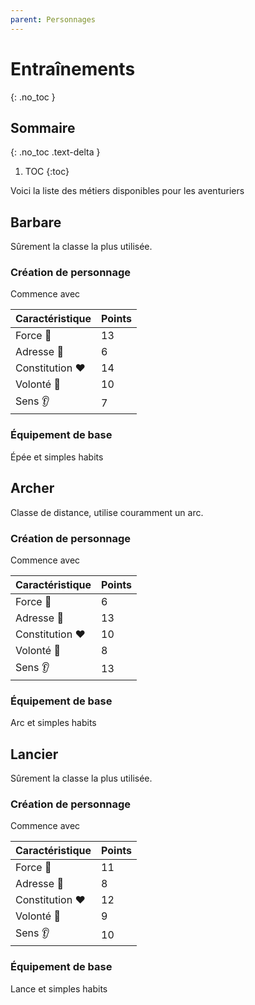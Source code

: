 ```yaml
---
parent: Personnages
---
```


# Entraînements

{: .no_toc }

<!-- prettier-ignore-start -->
## Sommaire
{: .no_toc .text-delta }

1. TOC
{:toc}

<!-- prettier-ignore-end -->

Voici la liste des métiers disponibles pour les aventuriers

## Barbare

Sûrement la classe la plus utilisée.

### Création de personnage

Commence avec

| Caractéristique | Points |
| --------------- | ------ |
| Force 💪        | 13     |
| Adresse 🎯      | 6      |
| Constitution ❤️ | 14     |
| Volonté 🧠      | 10     |
| Sens 👂         | 7      |

### Équipement de base

Épée et simples habits

## Archer

Classe de distance, utilise couramment un arc.

### Création de personnage

Commence avec

| Caractéristique | Points |
| --------------- | ------ |
| Force 💪        | 6      |
| Adresse 🎯      | 13     |
| Constitution ❤️ | 10     |
| Volonté 🧠      | 8      |
| Sens 👂         | 13     |

### Équipement de base

Arc et simples habits

## Lancier

Sûrement la classe la plus utilisée.

### Création de personnage

Commence avec

| Caractéristique | Points |
| --------------- | ------ |
| Force 💪        | 11     |
| Adresse 🎯      | 8      |
| Constitution ❤️ | 12     |
| Volonté 🧠      | 9      |
| Sens 👂         | 10     |

### Équipement de base

Lance et simples habits
